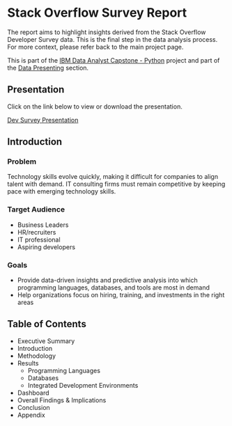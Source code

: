 # Stack Overflow Survey Report

The report aims to highlight insights derived from the Stack Overflow Developer Survey data. This is the final step in the data analysis process. For more context, please refer back to the main project page.

<p>This is part of the <a href = 'https://github.com/FaiLuReH3Ro/ibm-da-capstone-py'>IBM Data Analyst Capstone - Python</a> project and part of the <a href = 'https://github.com/FaiLuReH3Ro/ibm-da-capstone-py?tab=readme-ov-file#presenting'>Data Presenting</a> section.</p>

## Presentation

Click on the link below to view or download the presentation.

[Dev Survey Presentation](https://github.com/FaiLuReH3Ro/dev-survey-presentation/blob/main/Developer%20Survey%20Presentation.pdf)

## Introduction

### Problem
Technology skills evolve quickly, making it difficult for companies to align talent with demand. IT consulting firms must remain competitive by keeping pace with emerging technology skills.

### Target Audience

* Business Leaders
* HR/recruiters
* IT professional
* Aspiring developers

### Goals

* Provide data-driven insights and predictive analysis into which programming languages, databases, and tools are most in demand
* Help organizations focus on hiring, training, and investments in the right areas
  
## Table of Contents

* Executive Summary
* Introduction
* Methodology
* Results
  * Programming Languages
  * Databases
  * Integrated Development Environments
* Dashboard
* Overall Findings & Implications
* Conclusion
* Appendix



